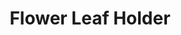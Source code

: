 ---
title: Flower Leaf Holder
image: assets/images/art/photoHolder3.jpg
thumbnail: assets/images/art/photoHolder3.jpg
caption: Sed velit lacus, laoreet at venenatis convallis in lorem tincidunt.
---